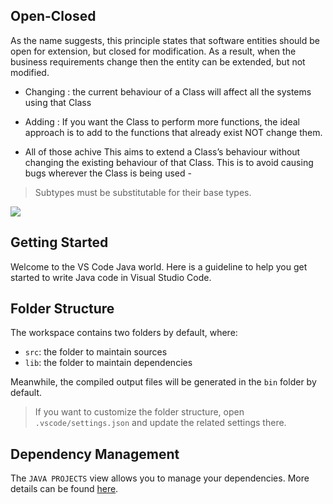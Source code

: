 ## Open-Closed
 
   As the name suggests, this principle states that software entities should be open for extension,
but closed for modification. As a result, when the business requirements change then the entity can be extended, 
but not modified.



- Changing : the current behaviour of a Class will affect all the systems using that Class
- Adding : If you want the Class to perform more functions, the ideal approach is to add to the functions that already exist NOT change them.

 - All of those achive This aims to extend a Class’s behaviour without changing the existing behaviour of that Class. This is to avoid causing bugs wherever the Class is being used -
 
 > Subtypes must be substitutable for their base types.
 
![](https://miro.medium.com/max/828/1*0MtFBmm6L2WVM04qCJOZPQ.png)

## Getting Started

Welcome to the VS Code Java world. Here is a guideline to help you get started to write Java code in Visual Studio Code.

## Folder Structure

The workspace contains two folders by default, where:

- `src`: the folder to maintain sources
- `lib`: the folder to maintain dependencies

Meanwhile, the compiled output files will be generated in the `bin` folder by default.

> If you want to customize the folder structure, open `.vscode/settings.json` and update the related settings there.

## Dependency Management

The `JAVA PROJECTS` view allows you to manage your dependencies. More details can be found [here](https://github.com/microsoft/vscode-java-dependency#manage-dependencies).
